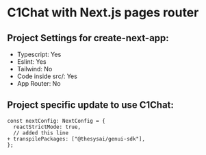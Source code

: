 # C1Chat with Next.js pages router

## Project Settings for create-next-app:

- Typescript: Yes
- Eslint: Yes
- Tailwind: No
- Code inside src/: Yes
- App Router: No

## Project specific update to use C1Chat:

```
const nextConfig: NextConfig = {
  reactStrictMode: true,
  // added this line
+ transpilePackages: ["@thesysai/genui-sdk"],
};
```
